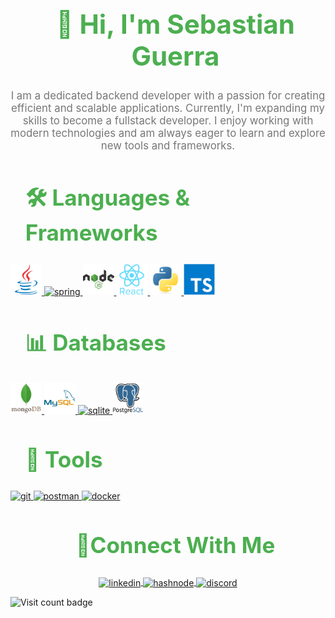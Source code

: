 <div id="user-content-toc" align="center">
  <ul>
    <summary><h1 align="center" style="font-size: 3em; color: #4CAF50; border-bottom: none;">👋 Hi, I'm Sebastian Guerra</h1></summary>
  </ul>
</div>

<p align="center" style="font-size: 1.2em; margin: 20px 0; color: #777;">
  I am a dedicated backend developer with a passion for creating efficient and scalable applications. Currently, I'm expanding my skills to become a fullstack developer. I enjoy working with modern technologies and am always eager to learn and explore new tools and frameworks.
</p>

<div id="user-content-toc" align="left">
  <ul>
    <summary><h2 style="color: #4CAF50; font-size: 2.5em;">🛠️ Languages & Frameworks</h2></summary>
  </ul>
</div>
<p align="left">
  <a href="https://www.java.com" target="_blank" rel="noreferrer">
    <img src="https://raw.githubusercontent.com/devicons/devicon/master/icons/java/java-original.svg" alt="java" width="50" height="50" />
  </a>
  <a href="https://spring.io/" target="_blank" rel="noreferrer">
    <img src="https://www.vectorlogo.zone/logos/springio/springio-icon.svg" alt="spring" width="50" height="50" />
  </a>
  <a href="https://nodejs.org" target="_blank" rel="noreferrer">
    <img src="https://raw.githubusercontent.com/devicons/devicon/master/icons/nodejs/nodejs-original-wordmark.svg" alt="nodejs" width="50" height="50" />
  </a>
  <a href="https://reactjs.org/" target="_blank" rel="noreferrer">
    <img src="https://raw.githubusercontent.com/devicons/devicon/master/icons/react/react-original-wordmark.svg" alt="react" width="50" height="50" />
  </a>
  <a href="https://www.python.org" target="_blank" rel="noreferrer">
    <img src="https://raw.githubusercontent.com/devicons/devicon/master/icons/python/python-original.svg" alt="python" width="50" height="50" />
  </a>
  <a href="https://www.typescriptlang.org/" target="_blank" rel="noreferrer">
    <img src="https://raw.githubusercontent.com/devicons/devicon/master/icons/typescript/typescript-original.svg" alt="typescript" width="50" height="50" />
  </a>
</p>

<div id="user-content-toc" align="left">
  <ul>
    <summary><h2 style="color: #4CAF50; font-size: 2.5em;">📊 Databases</h2></summary>
  </ul>
</div>
<p align="left">
  <a href="https://www.mongodb.com/" target="_blank" rel="noreferrer">
    <img src="https://raw.githubusercontent.com/devicons/devicon/master/icons/mongodb/mongodb-original-wordmark.svg" alt="mongodb" width="50" height="50" />
  </a>
  <a href="https://www.mysql.com/" target="_blank" rel="noreferrer">
    <img src="https://raw.githubusercontent.com/devicons/devicon/master/icons/mysql/mysql-original-wordmark.svg" alt="mysql" width="50" height="50" />
  </a>
  <a href="https://www.sqlite.org/" target="_blank" rel="noreferrer">
    <img src="https://www.vectorlogo.zone/logos/sqlite/sqlite-icon.svg" alt="sqlite" width="50" height="50" />
  </a>
  <a href="https://www.postgresql.org/" target="_blank" rel="noreferrer">
    <img src="https://raw.githubusercontent.com/devicons/devicon/master/icons/postgresql/postgresql-original-wordmark.svg" alt="postgresql" width="50" height="50" />
  </a>
</p>

<div id="user-content-toc" align="left">
  <ul>
    <summary><h2 style="color: #4CAF50; font-size: 2.5em;">🔧 Tools</h2></summary>
  </ul>
</div>
<p align="left">
  <a href="https://git-scm.com/" target="_blank" rel="noreferrer">
    <img src="https://www.vectorlogo.zone/logos/git-scm/git-scm-icon.svg" alt="git" width="50" height="50" />
  </a>
  <a href="https://postman.com" target="_blank" rel="noreferrer">
    <img src="https://www.vectorlogo.zone/logos/getpostman/getpostman-icon.svg" alt="postman" width="50" height="50" />
  </a>
  <a href="https://docker.com" target="_blank" rel="noreferrer">
    <img src="https://www.vectorlogo.zone/logos/docker/docker-icon.svg" alt="docker" width="50" height="50" />
  </a>
</p>

<div id="user-content-toc" align="center">
  <ul>
    <summary><h2 style="color: #4CAF50; font-size: 2.5em;">🤝Connect With Me</h2></summary>
  </ul>
</div>
<p align="center">
  <a href="https://www.linkedin.com/in/sebastiandevp/" target="blank">
    <img align="center" src="https://user-images.githubusercontent.com/88904952/234979284-68c11d7f-1acc-4f0c-ac78-044e1037d7b0.png" alt="linkedin" height="50" width="50" />
  </a>
  <a href="https://js-webs.com/" target="blank">
    <img align="center" src="https://user-images.githubusercontent.com/88904952/234982196-562aea17-5532-4550-8c08-1c7cb994a541.png" alt="hashnode" height="50" width="50" />
  </a>
  <a href="https://discordapp.com/users/779550358254125076" target="blank">
    <img align="center" src="https://user-images.githubusercontent.com/88904952/234982627-019fd336-6248-453c-9b05-97c13fd1d207.png" alt="discord" height="50" width="50" />
  </a>
</p>

<p >
  <img src="https://visitcount.itsvg.in/api?id=SebastianDevps&icon=0&color=0" alt="Visit count badge" />
</p>
